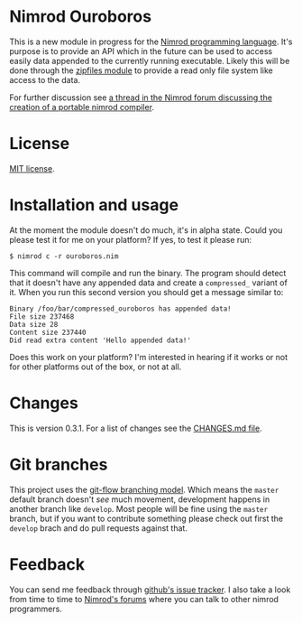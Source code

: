 Nimrod Ouroboros
================

This is a new module in progress for the [Nimrod programming
language](http://nimrod-code.org). It's purpose is to provide an API which in
the future can be used to access easily data appended to the currently running
executable. Likely this will be done through the [zipfiles
module](http://nimrod-code.org/zipfiles.html) to provide a read only file
system like access to the data.

For further discussion see [a thread in the Nimrod forum discussing the
creation of a portable nimrod compiler](http://forum.nimrod-code.org/t/194).


License
=======

[MIT license](LICENSE.md).


Installation and usage
======================

At the moment the module doesn't do much, it's in alpha state. Could you please
test it for me on your platform? If yes, to test it please run:

	$ nimrod c -r ouroboros.nim

This command will compile and run the binary. The program should detect that it
doesn't have any appended data and create a ``compressed_`` variant of it. When
you run this second version you should get a message similar to:

	Binary /foo/bar/compressed_ouroboros has appended data!
	File size 237468
	Data size 28
	Content size 237440
	Did read extra content 'Hello appended data!'

Does this work on your platform? I'm interested in hearing if it works or not
for other platforms out of the box, or not at all.


Changes
=======

This is version 0.3.1. For a list of changes see the [CHANGES.md
file](CHANGES.md).


Git branches
============

This project uses the [git-flow branching
model](https://github.com/nvie/gitflow). Which means the ``master`` default
branch doesn't *see* much movement, development happens in another branch like
``develop``. Most people will be fine using the ``master`` branch, but if you
want to contribute something please check out first the ``develop`` brach and
do pull requests against that.


Feedback
========

You can send me feedback through [github's issue
tracker](https://github.com/gradha/nimrod-ouroboros/issues). I also take a look
from time to time to [Nimrod's forums](http://forum.nimrod-code.org) where you
can talk to other nimrod programmers.
